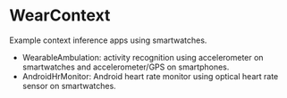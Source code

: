 # WearContext
Example context inference apps using smartwatches.
* WearableAmbulation: activity recognition using accelerometer on smartwatches and accelerometer/GPS on smartphones.
* AndroidHrMonitor: Android heart rate monitor using optical heart rate sensor on smartwatches.
